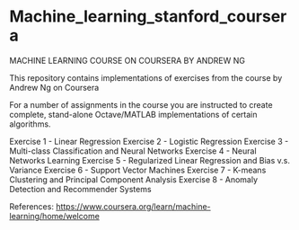 # Machine_learning_stanford_coursera
MACHINE LEARNING COURSE ON COURSERA BY ANDREW NG


This repository contains implementations of  exercises from the course by Andrew Ng on Coursera

For a number of assignments in the course you are instructed to create complete, stand-alone Octave/MATLAB implementations of certain algorithms.

Exercise 1 - Linear Regression
Exercise 2 - Logistic Regression
Exercise 3 - Multi-class Classification and Neural Networks
Exercise 4 - Neural Networks Learning
Exercise 5 - Regularized Linear Regression and Bias v.s. Variance
Exercise 6 - Support Vector Machines
Exercise 7 - K-means Clustering and Principal Component Analysis
Exercise 8 - Anomaly Detection and Recommender Systems

References:
https://www.coursera.org/learn/machine-learning/home/welcome
